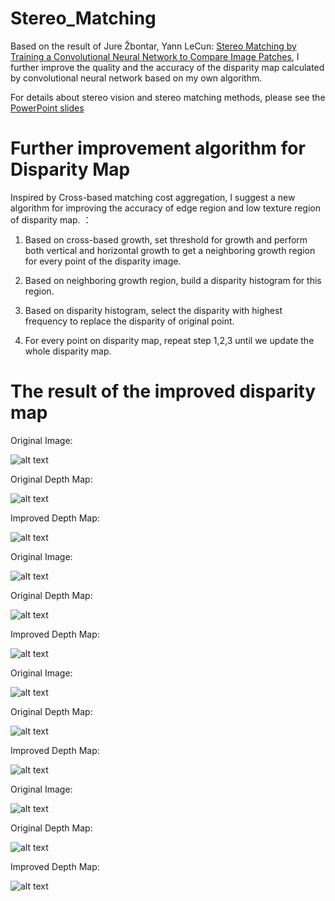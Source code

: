 # Stereo_Matching

Based on the result of Jure Žbontar, Yann LeCun: [Stereo Matching by Training a Convolutional Neural Network to Compare Image Patches](https://arxiv.org/abs/1510.05970), I further improve the quality and the accuracy of the disparity map calculated by convolutional neural network based on my own algorithm.

For details about stereo vision and stereo matching methods, please see the [PowerPoint slides](https://github.com/hx19940102/Stereo_Matching/blob/master/Presentation_12171016_Xiao%20Huang.pptx)

# Further improvement algorithm for Disparity Map
Inspired by Cross-based matching cost aggregation, I suggest a new algorithm for improving the accuracy of edge region and low texture region of disparity map. ：

1. Based on cross-based growth, set threshold for growth and perform both vertical and horizontal growth to get a neighboring growth region for every point of the disparity image. 

2. Based on neighboring growth region, build a disparity histogram for this region.

3. Based on disparity histogram, select the disparity with highest frequency to replace the disparity of original point.

4. For every point on disparity map, repeat step 1,2,3 until we update the whole disparity map.

# The result of the improved disparity map
Original Image:

![alt text](https://github.com/hx19940102/Stereo_Matching/blob/master/images/chair.jpg)

Original Depth Map:

![alt text](https://github.com/hx19940102/Stereo_Matching/blob/master/images/chair_res_ori.jpg)

Improved Depth Map:

![alt text](https://github.com/hx19940102/Stereo_Matching/blob/master/images/chair_res_improved.jpg)


Original Image:

![alt text](https://github.com/hx19940102/Stereo_Matching/blob/master/images/toy.jpg)

Original Depth Map:

![alt text](https://github.com/hx19940102/Stereo_Matching/blob/master/images/toy_res_ori.jpg)

Improved Depth Map:

![alt text](https://github.com/hx19940102/Stereo_Matching/blob/master/images/toy_res_improved.jpg)


Original Image:

![alt text](https://github.com/hx19940102/Stereo_Matching/blob/master/images/statue.jpg)

Original Depth Map:

![alt text](https://github.com/hx19940102/Stereo_Matching/blob/master/images/statue_res_ori.jpg)

Improved Depth Map:

![alt text](https://github.com/hx19940102/Stereo_Matching/blob/master/images/statue_res_improved.jpg)


Original Image:

![alt text](https://github.com/hx19940102/Stereo_Matching/blob/master/images/piano.png)

Original Depth Map:

![alt text](https://github.com/hx19940102/Stereo_Matching/blob/master/images/piano_res_ori.png)

Improved Depth Map:

![alt text](https://github.com/hx19940102/Stereo_Matching/blob/master/images/piano_res_improved.png)
